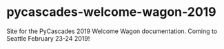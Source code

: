 # pycascades-welcome-wagon-2019
Site for the PyCascades 2019 Welcome Wagon documentation. Coming to Seattle February 23-24 2019!
